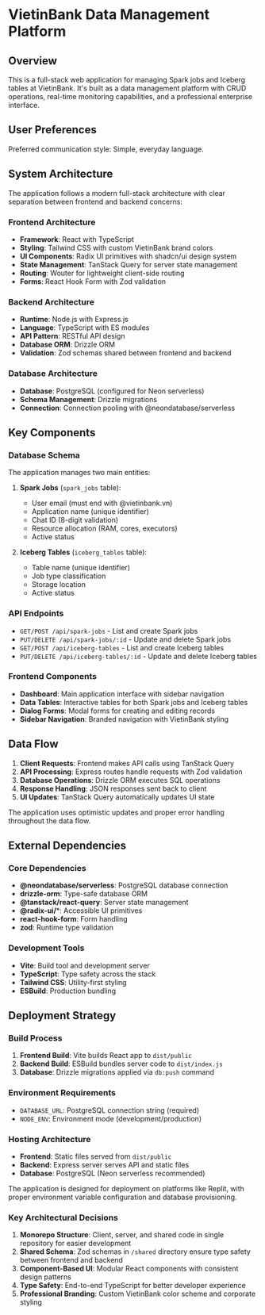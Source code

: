 # VietinBank Data Management Platform

## Overview

This is a full-stack web application for managing Spark jobs and Iceberg tables at VietinBank. It's built as a data management platform with CRUD operations, real-time monitoring capabilities, and a professional enterprise interface.

## User Preferences

Preferred communication style: Simple, everyday language.

## System Architecture

The application follows a modern full-stack architecture with clear separation between frontend and backend concerns:

### Frontend Architecture
- **Framework**: React with TypeScript
- **Styling**: Tailwind CSS with custom VietinBank brand colors
- **UI Components**: Radix UI primitives with shadcn/ui design system
- **State Management**: TanStack Query for server state management
- **Routing**: Wouter for lightweight client-side routing
- **Forms**: React Hook Form with Zod validation

### Backend Architecture
- **Runtime**: Node.js with Express.js
- **Language**: TypeScript with ES modules
- **API Pattern**: RESTful API design
- **Database ORM**: Drizzle ORM
- **Validation**: Zod schemas shared between frontend and backend

### Database Architecture
- **Database**: PostgreSQL (configured for Neon serverless)
- **Schema Management**: Drizzle migrations
- **Connection**: Connection pooling with @neondatabase/serverless

## Key Components

### Database Schema
The application manages two main entities:

1. **Spark Jobs** (`spark_jobs` table):
   - User email (must end with @vietinbank.vn)
   - Application name (unique identifier)
   - Chat ID (8-digit validation)
   - Resource allocation (RAM, cores, executors)
   - Active status

2. **Iceberg Tables** (`iceberg_tables` table):
   - Table name (unique identifier)
   - Job type classification
   - Storage location
   - Active status

### API Endpoints
- `GET/POST /api/spark-jobs` - List and create Spark jobs
- `PUT/DELETE /api/spark-jobs/:id` - Update and delete Spark jobs
- `GET/POST /api/iceberg-tables` - List and create Iceberg tables
- `PUT/DELETE /api/iceberg-tables/:id` - Update and delete Iceberg tables

### Frontend Components
- **Dashboard**: Main application interface with sidebar navigation
- **Data Tables**: Interactive tables for both Spark jobs and Iceberg tables
- **Dialog Forms**: Modal forms for creating and editing records
- **Sidebar Navigation**: Branded navigation with VietinBank styling

## Data Flow

1. **Client Requests**: Frontend makes API calls using TanStack Query
2. **API Processing**: Express routes handle requests with Zod validation
3. **Database Operations**: Drizzle ORM executes SQL operations
4. **Response Handling**: JSON responses sent back to client
5. **UI Updates**: TanStack Query automatically updates UI state

The application uses optimistic updates and proper error handling throughout the data flow.

## External Dependencies

### Core Dependencies
- **@neondatabase/serverless**: PostgreSQL database connection
- **drizzle-orm**: Type-safe database ORM
- **@tanstack/react-query**: Server state management
- **@radix-ui/***: Accessible UI primitives
- **react-hook-form**: Form handling
- **zod**: Runtime type validation

### Development Tools
- **Vite**: Build tool and development server
- **TypeScript**: Type safety across the stack
- **Tailwind CSS**: Utility-first styling
- **ESBuild**: Production bundling

## Deployment Strategy

### Build Process
1. **Frontend Build**: Vite builds React app to `dist/public`
2. **Backend Build**: ESBuild bundles server code to `dist/index.js`
3. **Database**: Drizzle migrations applied via `db:push` command

### Environment Requirements
- `DATABASE_URL`: PostgreSQL connection string (required)
- `NODE_ENV`: Environment mode (development/production)

### Hosting Architecture
- **Frontend**: Static files served from `dist/public`
- **Backend**: Express server serves API and static files
- **Database**: PostgreSQL (Neon serverless recommended)

The application is designed for deployment on platforms like Replit, with proper environment variable configuration and database provisioning.

### Key Architectural Decisions

1. **Monorepo Structure**: Client, server, and shared code in single repository for easier development
2. **Shared Schema**: Zod schemas in `/shared` directory ensure type safety between frontend and backend
3. **Component-Based UI**: Modular React components with consistent design patterns
4. **Type Safety**: End-to-end TypeScript for better developer experience
5. **Professional Branding**: Custom VietinBank color scheme and corporate styling